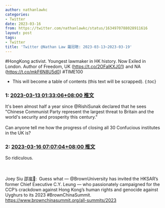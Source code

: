 ```yaml
---
author: nathanlawkc
categories:
- Twitter
date: 2023-03-16
from: https://twitter.com/nathanlawkc/status/1634970788028911616
layout: post
tags:
- Twitter
title: 'Twitter @Nathan Law 羅冠聰: 2023-03-13~2023-03-19'
---
```


#HongKong activist. Youngest lawmaker in HK history. Now Exiled in London.
Author of Freedom, UK (https://t.co/2OFalKXJG1) and NA (https://t.co/mkF6N8U5d0) 
#TIME100 

* This will become a table of contents (this text will be scrapped).
{:toc}

### 1: [2023-03-13 01:33:06+08:00 推文](https://twitter.com/nathanlawkc/status/1634970788028911616)

It's been almost half a year since @RishiSunak declared that he sees "Chinese Communist Party represent the largest threat to Britain and the world's security and prosperity this century."<br><br>Can anyone tell me how the progress of closing all 30 Confucious institutes in the UK is?

### 2: [2023-03-16 07:07:04+08:00 推文](https://twitter.com/nathanlawkc/status/1636141994593468416)

So ridiculous.<div class="rsshub-quote"><br><br>Joey Siu 邵嵐🌻: Guess what — ⁦@BrownUniversity⁩ has invited the HKSAR’s former Chief Executive C.Y. Leung — who passionately campaigned for the CCP’s crackdown against Hong Kong’s human rights and genocide against Uyghurs to its 2023 #BrownChinaSummit. https://www.brownchinasummit.org/all-summits/2023<br></div>

